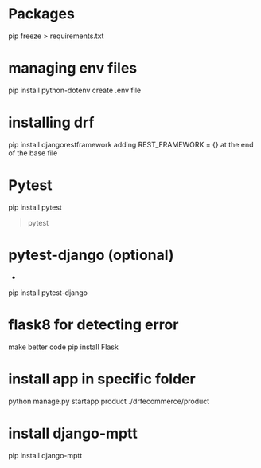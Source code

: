 # Packages
pip freeze > requirements.txt

# managing env files
pip install python-dotenv
create .env file 

# installing drf
pip install djangorestframework
adding REST_FRAMEWORK = {} at the end of the base file

# Pytest
pip install pytest
>pytest

# pytest-django (optional)
-
pip install pytest-django

# flask8 for detecting error
make  better code
pip install Flask

# install app in specific folder
python manage.py startapp product ./drfecommerce/product

# install django-mptt
pip install django-mptt

